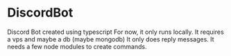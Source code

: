 # DiscordBot
Discord Bot created using typescript
For now, it only runs locally. It requires a vps and maybe a db (maybe mongodb)
It only does reply messages. It needs a few node modules to create commands.
